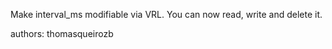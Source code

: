 Make interval_ms modifiable via VRL. You can now read, write and delete it.

authors: thomasqueirozb
